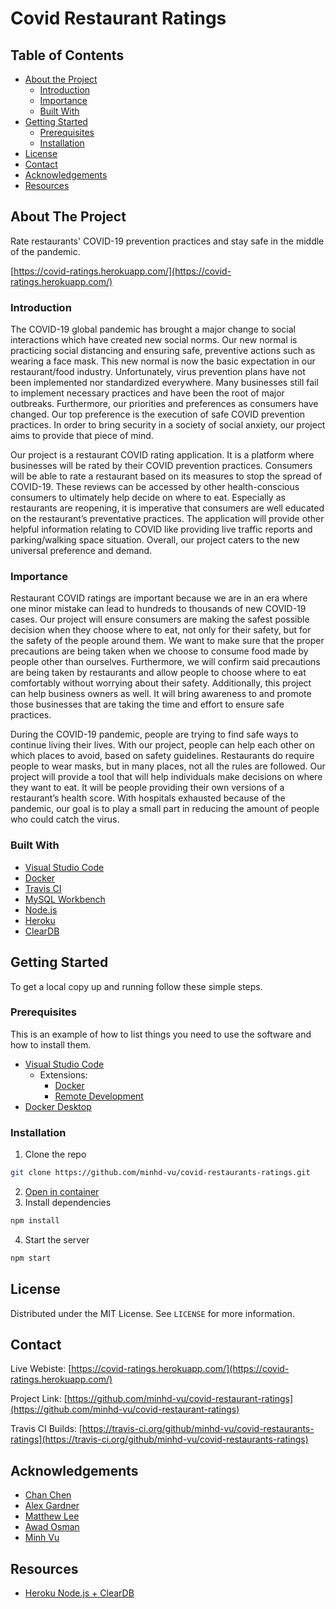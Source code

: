 # Covid Restaurant Ratings

<!-- TABLE OF CONTENTS -->
## Table of Contents

* [About the Project](#about-the-project)
  * [Introduction](#introduction)
  * [Importance](#importance)
  * [Built With](#built-with)
* [Getting Started](#getting-started)
  * [Prerequisites](#prerequisites)
  * [Installation](#installation)
* [License](#license)
* [Contact](#contact)
* [Acknowledgements](#acknowledgements)
* [Resources](#resources)

<!-- ABOUT THE PROJECT -->
## About The Project

Rate restaurants' COVID-19 prevention practices and stay safe in the middle of the pandemic.

[https://covid-ratings.herokuapp.com/](https://covid-ratings.herokuapp.com/)

### Introduction

The COVID-19 global pandemic has brought a major change to social interactions which have created new social norms. Our new normal is practicing social distancing and ensuring safe, preventive actions such as wearing a face mask. This new normal is now the basic expectation in our restaurant/food industry. Unfortunately, virus prevention plans have not been implemented nor standardized everywhere. Many businesses still fail to implement necessary practices and have been the root of major outbreaks. Furthermore, our priorities and preferences as consumers have changed. Our top preference is the execution of safe COVID prevention practices. In order to bring security in a society of social anxiety, our project aims to provide that piece of mind. 

Our project is a restaurant COVID rating application. It is a platform where businesses will be rated by their COVID prevention practices. Consumers will be able to rate a restaurant based on its measures to stop the spread of COVID-19. These reviews can be accessed by other health-conscious consumers to ultimately help decide on where to eat.  Especially as restaurants are reopening, it is imperative that consumers are well educated on the restaurant’s preventative practices. The application will provide other helpful information relating to COVID like providing live traffic reports and parking/walking space situation. Overall, our project caters to the new universal preference and demand. 

### Importance

Restaurant COVID ratings are important because we are in an era where one minor mistake can lead to hundreds to thousands of new COVID-19 cases. Our project will ensure consumers are making the safest possible decision when they choose where to eat, not only for their safety, but for the safety of the people around them. We want to make sure that the proper precautions are being taken when we choose to consume food made by people other than ourselves. Furthermore, we will confirm said precautions are being taken by restaurants and allow people to choose where to eat comfortably without worrying about their safety. Additionally, this project can help business owners as well. It will bring awareness to and promote those businesses that are taking the time and effort to ensure safe practices.  

During the COVID-19 pandemic, people are trying to find safe ways to continue living their lives. With our project, people can help each other on which places to avoid, based on safety guidelines. Restaurants do require people to wear masks, but in many places, not all the rules are followed.  Our project will provide a tool that will help individuals make decisions on where they want to eat. It will be people providing their own versions of a restaurant’s health score. With hospitals exhausted because of the pandemic, our goal is to play a small part in reducing the amount of people who could catch the virus. 

### Built With

* [Visual Studio Code](https://code.visualstudio.com/)
* [Docker](https://www.docker.com/)
* [Travis CI](https://travis-ci.org/)
* [MySQL Workbench](https://dev.mysql.com/downloads/workbench/)
* [Node.js](https://nodejs.org/en/)
* [Heroku](https://heroku.com/)
* [ClearDB](https://www.cleardb.com/)

<!-- GETTING STARTED -->
## Getting Started

To get a local copy up and running follow these simple steps.

### Prerequisites

This is an example of how to list things you need to use the software and how to install them.
* [Visual Studio Code](https://code.visualstudio.com/)
    * Extensions:
        * [Docker](https://marketplace.visualstudio.com/items?itemName=ms-azuretools.vscode-docker)
        * [Remote Development](https://marketplace.visualstudio.com/items?itemName=ms-vscode-remote.vscode-remote-extensionpack)
* [Docker Desktop](https://www.docker.com/)

### Installation

1. Clone the repo
```sh
git clone https://github.com/minhd-vu/covid-restaurants-ratings.git
```
2. [Open in container](https://code.visualstudio.com/docs/remote/containers)
3. Install dependencies
```sh
npm install
```
4. Start the server
```sh
npm start
```

<!-- LICENSE -->
## License

Distributed under the MIT License. See `LICENSE` for more information.

<!-- CONTACT -->
## Contact

Live Webiste: [https://covid-ratings.herokuapp.com/](https://covid-ratings.herokuapp.com/)

Project Link: [https://github.com/minhd-vu/covid-restaurant-ratings](https://github.com/minhd-vu/covid-restaurant-ratings)

Travis CI Builds: [https://travis-ci.org/github/minhd-vu/covid-restaurants-ratings](https://travis-ci.org/github/minhd-vu/covid-restaurants-ratings)

<!-- ACKNOWLEDGEMENTS -->
## Acknowledgements

* [Chan Chen](https://github.com/gchanchen)
* [Alex Gardner](https://github.com/Agardner329)
* [Matthew Lee](https://github.com/Mattlee25)
* [Awad Osman](https://github.com/aosmann7)
* [Minh Vu](https://github.com/minhd-vu)

## Resources
* [Heroku Node.js + ClearDB](https://bezkoder.com/deploy-node-js-app-heroku-cleardb-mysql/)